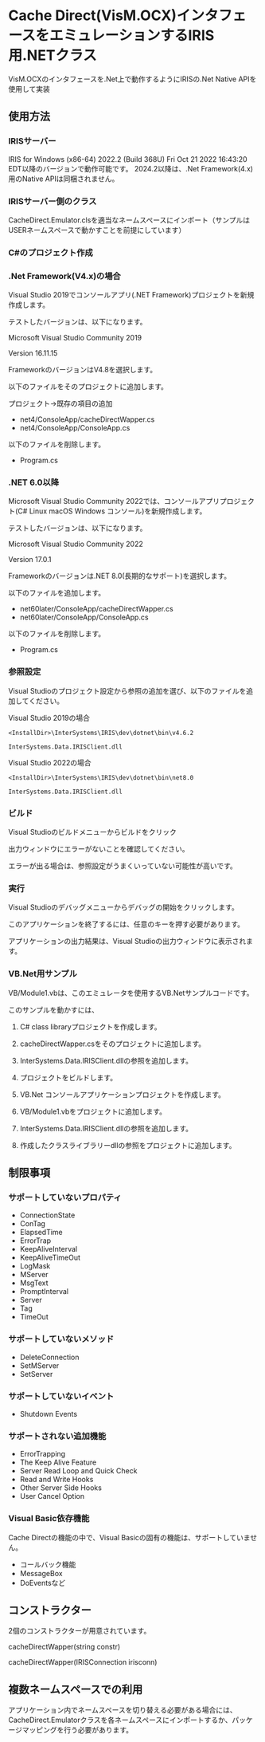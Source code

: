 # Cache Direct(VisM.OCX)インタフェースをエミュレーションするIRIS用.NETクラス

VisM.OCXのインタフェースを.Net上で動作するようにIRISの.Net Native APIを使用して実装


## 使用方法

### IRISサーバー

IRIS for Windows (x86-64) 2022.2 (Build 368U) Fri Oct 21 2022 16:43:20 EDT以降のバージョンで動作可能です。
2024.2以降は、.Net Framework(4.x)用のNative APIは同梱されません。

### IRISサーバー側のクラス

CacheDirect.Emulator.clsを適当なネームスペースにインポート（サンプルはUSERネームスペースで動かすことを前提にしています）

### C#のプロジェクト作成

### .Net Framework(V4.x)の場合

Visual Studio 2019でコンソールアプリ(.NET Framework)プロジェクトを新規作成します。

テストしたバージョンは、以下になります。

Microsoft Visual Studio Community 2019

Version 16.11.15

FrameworkのバージョンはV4.8を選択します。

以下のファイルをそのプロジェクトに追加します。

プロジェクト->既存の項目の追加

- net4/ConsoleApp/cacheDirectWapper.cs
- net4/ConsoleApp/ConsoleApp.cs

以下のファイルを削除します。

- Program.cs

### .NET 6.0以降

Microsoft Visual Studio Community 2022では、コンソールアプリプロジェクト(C# Linux macOS Windows コンソール)を新規作成します。

テストしたバージョンは、以下になります。

Microsoft Visual Studio Community 2022

Version 17.0.1

Frameworkのバージョンは.NET 8.0(長期的なサポート)を選択します。

以下のファイルを追加します。

- net60later/ConsoleApp/cacheDirectWapper.cs
- net60later/ConsoleApp/ConsoleApp.cs

以下のファイルを削除します。

- Program.cs


### 参照設定

Visual Studioのプロジェクト設定から参照の追加を選び、以下のファイルを追加してください。

Visual Studio 2019の場合

```
<InstallDir>\InterSystems\IRIS\dev\dotnet\bin\v4.6.2

InterSystems.Data.IRISClient.dll
```

Visual Studio 2022の場合

```
<InstallDir>\InterSystems\IRIS\dev\dotnet\bin\net8.0

InterSystems.Data.IRISClient.dll
```

### ビルド

Visual Studioのビルドメニューからビルドをクリック

出力ウィンドウにエラーがないことを確認してください。

エラーが出る場合は、参照設定がうまくいっていない可能性が高いです。

### 実行

Visual Studioのデバッグメニューからデバッグの開始をクリックします。

このアプリケーションを終了するには、任意のキーを押す必要があります。

アプリケーションの出力結果は、Visual Studioの出力ウィンドウに表示されます。

### VB.Net用サンプル

VB/Module1.vbは、このエミュレータを使用するVB.Netサンプルコードです。

このサンプルを動かすには、

1. C# class libraryプロジェクトを作成します。

2. cacheDirectWapper.csをそのプロジェクトに追加します。

3. InterSystems.Data.IRISClient.dllの参照を追加します。

4. プロジェクトをビルドします。

5. VB.Net コンソールアプリケーションプロジェクトを作成します。

6. VB/Module1.vbをプロジェクトに追加します。

7. InterSystems.Data.IRISClient.dllの参照を追加します。

8. 作成したクラスライブラリーdllの参照をプロジェクトに追加します。

## 制限事項

### サポートしていないプロパティ

- ConnectionState
- ConTag
- ElapsedTime
- ErrorTrap
- KeepAliveInterval
- KeepAliveTimeOut
- LogMask
- MServer
- MsgText
- PromptInterval
- Server
- Tag
- TimeOut

### サポートしていないメソッド

- DeleteConnection
- SetMServer
- SetServer

### サポートしていないイベント

- Shutdown Events

### サポートされない追加機能

- ErrorTrapping
- The Keep Alive Feature
- Server Read Loop and Quick Check
- Read and Write Hooks
- Other Server Side Hooks
- User Cancel Option

### Visual Basic依存機能

Cache Directの機能の中で、Visual Basicの固有の機能は、サポートしていません。

- コールバック機能
- MessageBox
- DoEventsなど

## コンストラクター

2個のコンストラクターが用意されています。

cacheDirectWapper(string constr)

cacheDirectWapper(IRISConnection irisconn)

## 複数ネームスペースでの利用

アプリケーション内でネームスペースを切り替える必要がある場合には、CacheDirect.Emulatorクラスを各ネームスペースにインポートするか、パッケージマッピングを行う必要があります。
